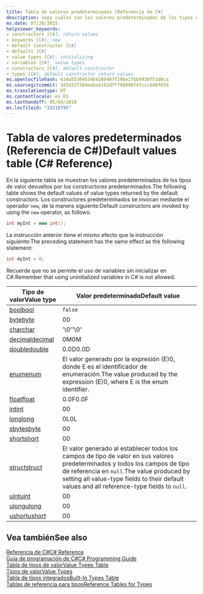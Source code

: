 ```yaml
---
title: Tabla de valores predeterminados (Referencia de C#)
description: Sepa cuáles son los valores predeterminados de los tipos de valor devueltos por los constructores predeterminados.
ms.date: 07/20/2015
helpviewer_keywords:
- constructors [C#], return values
- keywords [C#], new
- default constructor [C#]
- defaults [C#]
- value types [C#], initializing
- variables [C#], value types
- constructors [C#], default constructor
- types [C#], default constructor return values
ms.openlocfilehash: 634a55304534b4269487f29be1fbb4930f51d8ca
ms.sourcegitcommit: 3d5d33f384eeba41b2dff79d096f47ccc8d8f03d
ms.translationtype: HT
ms.contentlocale: es-ES
ms.lasthandoff: 05/04/2018
ms.locfileid: "33218795"
---
```

# <a name="default-values-table-c-reference"></a><span data-ttu-id="153a1-103">Tabla de valores predeterminados (Referencia de C#)</span><span class="sxs-lookup"><span data-stu-id="153a1-103">Default values table (C# Reference)</span></span>

<span data-ttu-id="153a1-104">En la siguiente tabla se muestran los valores predeterminados de los tipos de valor devueltos por los constructores predeterminados.</span><span class="sxs-lookup"><span data-stu-id="153a1-104">The following table shows the default values of value types returned by the default constructors.</span></span> <span data-ttu-id="153a1-105">Los constructores predeterminados se invocan mediante el operador `new`, de la manera siguiente:</span><span class="sxs-lookup"><span data-stu-id="153a1-105">Default constructors are invoked by using the `new` operator, as follows:</span></span>

```csharp
int myInt = new int();
```

<span data-ttu-id="153a1-106">La instrucción anterior tiene el mismo efecto que la instrucción siguiente:</span><span class="sxs-lookup"><span data-stu-id="153a1-106">The preceding statement has the same effect as the following statement:</span></span>

```csharp
int myInt = 0;
```

<span data-ttu-id="153a1-107">Recuerde que no se permite el uso de variables sin inicializar en C#.</span><span class="sxs-lookup"><span data-stu-id="153a1-107">Remember that using uninitialized variables in C# is not allowed.</span></span>

|<span data-ttu-id="153a1-108">Tipo de valor</span><span class="sxs-lookup"><span data-stu-id="153a1-108">Value type</span></span>|<span data-ttu-id="153a1-109">Valor predeterminado</span><span class="sxs-lookup"><span data-stu-id="153a1-109">Default value</span></span>|
|----------------|-------------------|
|[<span data-ttu-id="153a1-110">bool</span><span class="sxs-lookup"><span data-stu-id="153a1-110">bool</span></span>](bool.md)|`false`|
|[<span data-ttu-id="153a1-111">byte</span><span class="sxs-lookup"><span data-stu-id="153a1-111">byte</span></span>](byte.md)|<span data-ttu-id="153a1-112">0</span><span class="sxs-lookup"><span data-stu-id="153a1-112">0</span></span>|
|[<span data-ttu-id="153a1-113">char</span><span class="sxs-lookup"><span data-stu-id="153a1-113">char</span></span>](char.md)|<span data-ttu-id="153a1-114">'\0'</span><span class="sxs-lookup"><span data-stu-id="153a1-114">'\0'</span></span>|
|[<span data-ttu-id="153a1-115">decimal</span><span class="sxs-lookup"><span data-stu-id="153a1-115">decimal</span></span>](decimal.md)|<span data-ttu-id="153a1-116">0M</span><span class="sxs-lookup"><span data-stu-id="153a1-116">0M</span></span>|
|[<span data-ttu-id="153a1-117">double</span><span class="sxs-lookup"><span data-stu-id="153a1-117">double</span></span>](double.md)|<span data-ttu-id="153a1-118">0.0D</span><span class="sxs-lookup"><span data-stu-id="153a1-118">0.0D</span></span>|
|[<span data-ttu-id="153a1-119">enum</span><span class="sxs-lookup"><span data-stu-id="153a1-119">enum</span></span>](enum.md)|<span data-ttu-id="153a1-120">El valor generado por la expresión (E)0, donde E es el identificador de enumeración.</span><span class="sxs-lookup"><span data-stu-id="153a1-120">The value produced by the expression (E)0, where E is the enum identifier.</span></span>|
|[<span data-ttu-id="153a1-121">float</span><span class="sxs-lookup"><span data-stu-id="153a1-121">float</span></span>](float.md)|<span data-ttu-id="153a1-122">0.0F</span><span class="sxs-lookup"><span data-stu-id="153a1-122">0.0F</span></span>|
|[<span data-ttu-id="153a1-123">int</span><span class="sxs-lookup"><span data-stu-id="153a1-123">int</span></span>](int.md)|<span data-ttu-id="153a1-124">0</span><span class="sxs-lookup"><span data-stu-id="153a1-124">0</span></span>|
|[<span data-ttu-id="153a1-125">long</span><span class="sxs-lookup"><span data-stu-id="153a1-125">long</span></span>](long.md)|<span data-ttu-id="153a1-126">0L</span><span class="sxs-lookup"><span data-stu-id="153a1-126">0L</span></span>|
|[<span data-ttu-id="153a1-127">sbyte</span><span class="sxs-lookup"><span data-stu-id="153a1-127">sbyte</span></span>](sbyte.md)|<span data-ttu-id="153a1-128">0</span><span class="sxs-lookup"><span data-stu-id="153a1-128">0</span></span>|
|[<span data-ttu-id="153a1-129">short</span><span class="sxs-lookup"><span data-stu-id="153a1-129">short</span></span>](short.md)|<span data-ttu-id="153a1-130">0</span><span class="sxs-lookup"><span data-stu-id="153a1-130">0</span></span>|
|[<span data-ttu-id="153a1-131">struct</span><span class="sxs-lookup"><span data-stu-id="153a1-131">struct</span></span>](struct.md)|<span data-ttu-id="153a1-132">El valor generado al establecer todos los campos de tipo de valor en sus valores predeterminados y todos los campos de tipo de referencia en `null`.</span><span class="sxs-lookup"><span data-stu-id="153a1-132">The value produced by setting all value-type fields to their default values and all reference-type fields to `null`.</span></span>|
|[<span data-ttu-id="153a1-133">uint</span><span class="sxs-lookup"><span data-stu-id="153a1-133">uint</span></span>](uint.md)|<span data-ttu-id="153a1-134">0</span><span class="sxs-lookup"><span data-stu-id="153a1-134">0</span></span>|
|[<span data-ttu-id="153a1-135">ulong</span><span class="sxs-lookup"><span data-stu-id="153a1-135">ulong</span></span>](ulong.md)|<span data-ttu-id="153a1-136">0</span><span class="sxs-lookup"><span data-stu-id="153a1-136">0</span></span>|
|[<span data-ttu-id="153a1-137">ushort</span><span class="sxs-lookup"><span data-stu-id="153a1-137">ushort</span></span>](ushort.md)|<span data-ttu-id="153a1-138">0</span><span class="sxs-lookup"><span data-stu-id="153a1-138">0</span></span>|

## <a name="see-also"></a><span data-ttu-id="153a1-139">Vea también</span><span class="sxs-lookup"><span data-stu-id="153a1-139">See also</span></span>
 [<span data-ttu-id="153a1-140">Referencia de C#</span><span class="sxs-lookup"><span data-stu-id="153a1-140">C# Reference</span></span>](../index.md)  
 [<span data-ttu-id="153a1-141">Guía de programación de C#</span><span class="sxs-lookup"><span data-stu-id="153a1-141">C# Programming Guide</span></span>](../../programming-guide/index.md)  
 [<span data-ttu-id="153a1-142">Tabla de tipos de valor</span><span class="sxs-lookup"><span data-stu-id="153a1-142">Value Types Table</span></span>](value-types-table.md)  
 [<span data-ttu-id="153a1-143">Tipos de valor</span><span class="sxs-lookup"><span data-stu-id="153a1-143">Value Types</span></span>](value-types.md)  
 [<span data-ttu-id="153a1-144">Tabla de tipos integrados</span><span class="sxs-lookup"><span data-stu-id="153a1-144">Built-In Types Table</span></span>](built-in-types-table.md)  
 [<span data-ttu-id="153a1-145">Tablas de referencia para tipos</span><span class="sxs-lookup"><span data-stu-id="153a1-145">Reference Tables for Types</span></span>](reference-tables-for-types.md)
